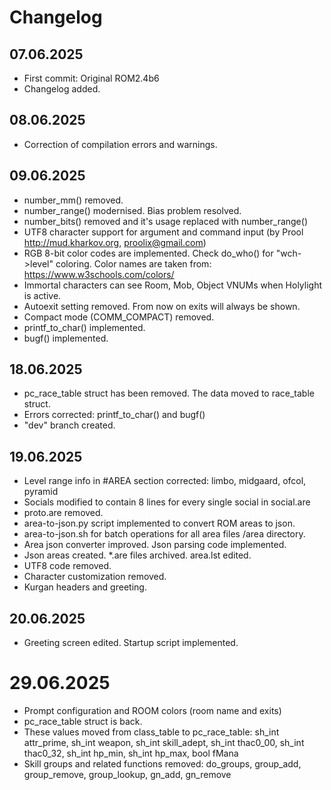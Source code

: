# Changelog

## 07.06.2025
- First commit: Original ROM2.4b6
- Changelog added.

## 08.06.2025
- Correction of compilation errors and warnings.

## 09.06.2025
- number_mm() removed.
- number_range() modernised. Bias problem resolved.
- number_bits() removed and it's usage replaced with number_range()
- UTF8 character support for argument and command input (by Prool http://mud.kharkov.org, proolix@gmail.com)
- RGB 8-bit color codes are implemented. Check do_who() for "wch->level" coloring. Color names are taken from: https://www.w3schools.com/colors/
- Immortal characters can see Room, Mob, Object VNUMs when Holylight is active.
- Autoexit setting removed. From now on exits will always be shown.
- Compact mode (COMM_COMPACT) removed.
- printf_to_char() implemented.
- bugf() implemented.

## 18.06.2025
- pc_race_table struct has been removed. The data moved to race_table struct.
- Errors corrected: printf_to_char() and bugf()
- "dev" branch created.

## 19.06.2025
- Level range info in #AREA section corrected: limbo, midgaard, ofcol, pyramid
- Socials modified to contain 8 lines for every single social in social.are
- proto.are removed.
- area-to-json.py script implemented to convert ROM areas to json.
- area-to-json.sh for batch operations for all area files /area directory.
- Area json converter improved. Json parsing code implemented.
- Json areas created. *.are files archived. area.lst edited.
- UTF8 code removed.
- Character customization removed.
- Kurgan headers and greeting.

## 20.06.2025
- Greeting screen edited. Startup script implemented.

# 29.06.2025
- Prompt configuration and ROOM colors (room name and exits)
- pc_race_table struct is back.
- These values moved from class_table to pc_race_table: sh_int attr_prime, sh_int weapon, sh_int skill_adept, sh_int	thac0_00, sh_int thac0_32, sh_int hp_min, sh_int hp_max, bool fMana
- Skill groups and related functions removed: do_groups, group_add, group_remove, group_lookup, gn_add, gn_remove
